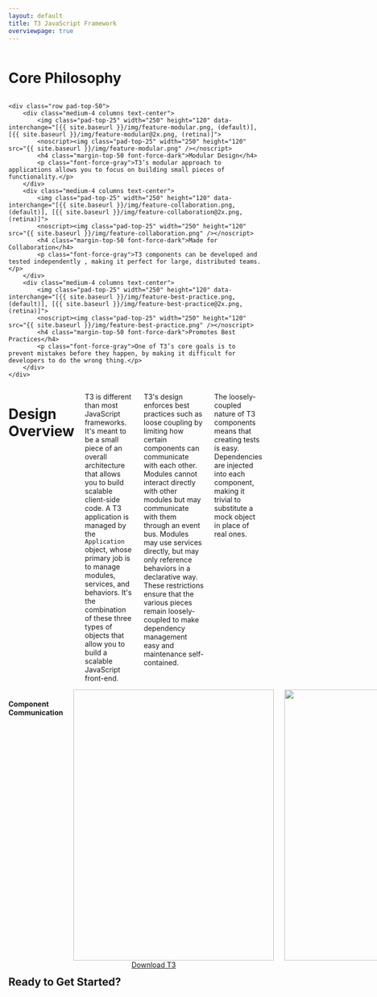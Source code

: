 ```yaml
---
layout: default
title: T3 JavaScript Framework
overviewpage: true
---
```


<div id="core-philosophy" class="margin-bot-100 pad-bot-100 border-bot">
    <div class="row">
        <div class="medium-12 columns text-center">
        	<h1>Core Philosophy</h1>
        </div>
    </div>

    <div class="row pad-top-50">
        <div class="medium-4 columns text-center">
        	<img class="pad-top-25" width="250" height="120" data-interchange="[{{ site.baseurl }}/img/feature-modular.png, (default)], [{{ site.baseurl }}/img/feature-modular@2x.png, (retina)]">
            <noscript><img class="pad-top-25" width="250" height="120" src="{{ site.baseurl }}/img/feature-modular.png" /></noscript>
            <h4 class="margin-top-50 font-force-dark">Modular Design</h4>
            <p class="font-force-gray">T3’s modular approach to applications allows you to focus on building small pieces of functionality.</p>
        </div>
        <div class="medium-4 columns text-center">
        	<img class="pad-top-25" width="250" height="120" data-interchange="[{{ site.baseurl }}/img/feature-collaboration.png, (default)], [{{ site.baseurl }}/img/feature-collaboration@2x.png, (retina)]">
            <noscript><img class="pad-top-25" width="250" height="120" src="{{ site.baseurl }}/img/feature-collaboration.png" /></noscript>
            <h4 class="margin-top-50 font-force-dark">Made for Collaboration</h4>
            <p class="font-force-gray">T3 components can be developed and tested independently , making it perfect for large, distributed teams.</p>
        </div>
        <div class="medium-4 columns text-center">
        	<img class="pad-top-25" width="250" height="120" data-interchange="[{{ site.baseurl }}/img/feature-best-practice.png, (default)], [{{ site.baseurl }}/img/feature-best-practice@2x.png, (retina)]">
            <noscript><img class="pad-top-25" width="250" height="120" src="{{ site.baseurl }}/img/feature-best-practice.png" /></noscript>
            <h4 class="margin-top-50 font-force-dark">Promotes Best Practices</h4>
            <p class="font-force-gray">One of T3’s core goals is to prevent mistakes before they happen, by making it difficult for developers to do the wrong thing.</p>
        </div>
    </div>
</div>

<div id="design-overview" class="margin-bot-100 pad-bot-100 border-bot">
    <div class="row">
        <div class="medium-6 columns">
            <h1>Design Overview</h1>
            <p class="font-force-gray margin-top-25">T3 is different than most JavaScript frameworks. It's meant to be a small piece of an overall architecture that allows you to build scalable client-side code. A T3 application is managed by the <code>Application</code> object, whose primary job is to manage modules, services, and behaviors. It's the combination of these three types of objects that allow you to build a scalable JavaScript front-end.</p>
            <p>T3's design enforces best practices such as loose coupling by limiting how certain components can communicate with each other. Modules cannot interact directly with other modules but may communicate with them through an event bus. Modules may use services directly, but may only reference behaviors in a declarative way. These restrictions ensure that the various pieces remain loosely-coupled to make dependency management easy and maintenance self-contained.</p>
            <p>The loosely-coupled nature of T3 components means that creating tests is easy. Dependencies are injected into each component, making it trivial to substitute a mock object in place of real ones.</p>
        </div>
        <div class="medium-6 columns text-center">
            <h4 class="margin-top-25 font-force-dark">Component Communication</h4>
            <img class="pad-top-50" width="398" height="537" data-interchange="[{{ site.baseurl }}/img/design-diagram.png, (default)], [{{ site.baseurl }}/img/design-diagram@2x.png, (retina)]">
            <noscript><img class="pad-top-25" width="398" height="537" src="{{ site.baseurl }}/img/design-diagram.png" /></noscript>
        </div>
    </div>
</div>

<div id="final-cta" class="margin-bot-100">
    <div class="row">
        <div class="medium-10 medium-offset-1 columns text-center margin-top-25">
            <h2 class="grad-text">Ready to Get Started?</h2>
            <a class="button cta margin-top-25" href="{{ site.baseurl }}/download">Download T3</a>
        </div>
    </div>
</div>
